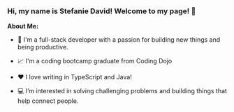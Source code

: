 ### Hi, my name is Stefanie David! Welcome to my page! 👋

**About Me:**
- 💼 I'm a full-stack developer with a passion for building new things and being productive. 

- 📈 I'm a coding bootcamp graduate from Coding Dojo

- ❤️ I love writing in TypeScript and Java!

- 💻 I’m interested in solving challenging problems and building things that help connect people.

<!--
**stefaniegdavid/stefaniegdavid** is a ✨ _special_ ✨ repository because its `README.md` (this file) appears on your GitHub profile.

Here are some ideas to get you started:

- 🔭 I’m currently working on ...
- 🌱 I’m currently learning ...
- 👯 I’m looking to collaborate on ...
- 🤔 I’m looking for help with ...
- 💬 Ask me about ...
- 📫 How to reach me: ...
- 😄 Pronouns: ...
- ⚡ Fun fact: ...
-->
